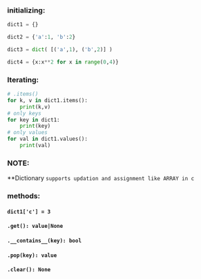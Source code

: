 ### initializing:
```python
dict1 = {}

dict2 = {'a':1, 'b':2}

dict3 = dict( [('a',1), ('b',2)] )

dict4 = {x:x**2 for x in range(0,4)}
```

### Iterating:
```python
# .items()
for k, v in dict1.items():
	print(k,v)
# only keys
for key in dict1:
	print(key)
# only values
for val in dict1.values():
	print(val)
```

### **NOTE**: 
**Dictionary `supports updation and assignment like ARRAY in c`

### methods:
#### `dict1['c'] = 3`
#### `.get(): value|None`
#### `.__contains__(key): bool`
#### `.pop(key): value`
#### `.clear(): None`